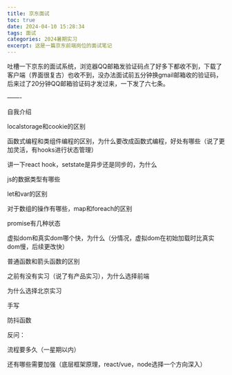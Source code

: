 ```yaml
---
title: 京东面试
toc: true
date: 2024-04-10 15:28:34
tags: 面试
categories: 2024暑期实习
excerpt: 这是一篇京东前端岗位的面试笔记
---
```

吐槽一下京东的面试系统，浏览器QQ邮箱发验证码点了好多下都收不到，下载了客户端（界面很复古）也收不到，没办法面试前五分钟换gmail邮箱收的验证码，后来过了20分钟QQ邮箱验证码才发过来，一下发了六七条。

——-

自我介绍

localstorage和cookie的区别

函数式编程和类组件编程的区别，为什么要改成函数式编程，好处有哪些（说了更加灵活，有hooks进行状态管理）

讲一下react hook，setstate是异步还是同步的，为什么

js的数据类型有哪些

let和var的区别

对于数组的操作有哪些，map和foreach的区别

promise有几种状态

虚拟dom和真实dom哪个快，为什么（分情况，虚拟dom在初始加载时比真实dom慢，后续更改快）

普通函数和箭头函数的区别

之前有没有实习（说了有产品实习），为什么选择前端

为什么选择北京实习

手写

防抖函数

反问：

流程要多久（一星期以内）

还有哪些需要加强（底层框架原理，react/vue，node选择一个方向深入）
